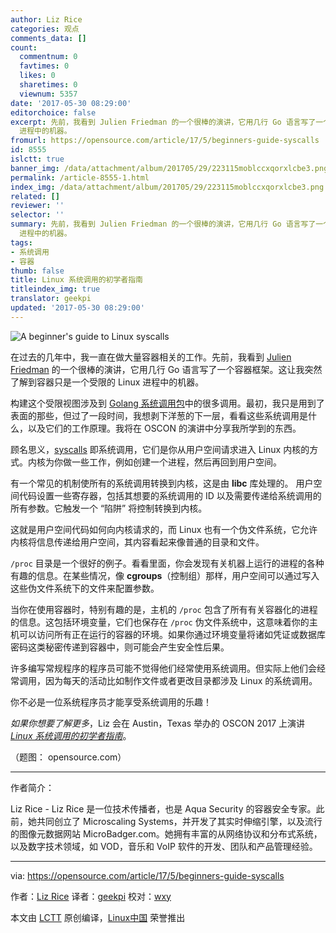 ```yaml
---
author: Liz Rice
categories: 观点
comments_data: []
count:
  commentnum: 0
  favtimes: 0
  likes: 0
  sharetimes: 0
  viewnum: 5357
date: '2017-05-30 08:29:00'
editorchoice: false
excerpt: 先前，我看到 Julien Friedman 的一个很棒的演讲，它用几行 Go 语言写了一个容器框架。这让我突然了解到容器只是一个受限的 Linux
  进程中的机器。
fromurl: https://opensource.com/article/17/5/beginners-guide-syscalls
id: 8555
islctt: true
banner_img: /data/attachment/album/201705/29/223115moblccxqorxlcbe3.png
permalink: /article-8555-1.html
index_img: /data/attachment/album/201705/29/223115moblccxqorxlcbe3.png.thumb.jpg
related: []
reviewer: ''
selector: ''
summary: 先前，我看到 Julien Friedman 的一个很棒的演讲，它用几行 Go 语言写了一个容器框架。这让我突然了解到容器只是一个受限的 Linux
  进程中的机器。
tags:
- 系统调用
- 容器
thumb: false
title: Linux 系统调用的初学者指南
titleindex_img: true
translator: geekpi
updated: '2017-05-30 08:29:00'
---
```


![A beginner's guide to Linux syscalls](/data/attachment/album/201705/29/223115moblccxqorxlcbe3.png "A beginner's guide to Linux syscalls")


在过去的几年中，我一直在做大量容器相关的工作。先前，我看到 [Julien Friedman](https://twitter.com/doctor_julz) 的一个很棒的演讲，它用几行 Go 语言写了一个容器框架。这让我突然了解到容器只是一个受限的 Linux 进程中的机器。


构建这个受限视图涉及到 [Golang 系统调用包](https://golang.org/pkg/syscall/)中的很多调用。最初，我只是用到了表面的那些，但过了一段时间，我想剥下洋葱的下一层，看看这些系统调用是什么，以及它们的工作原理。我将在 OSCON 的演讲中分享我所学到的东西。


顾名思义，[syscalls](http://man7.org/linux/man-pages/man2/syscalls.2.html) 即系统调用，它们是你从用户空间请求进入 Linux 内核的方式。内核为你做一些工作，例如创建一个进程，然后再回到用户空间。


有一个常见的机制使所有的系统调用转换到内核，这是由 **libc** 库处理的。 用户空间代码设置一些寄存器，包括其想要的系统调用的 ID 以及需要传递给系统调用的所有参数。它触发一个 “陷阱” 将控制转换到内核。


这就是用户空间代码如何向内核请求的，而 Linux 也有一个伪文件系统，它允许内核将信息传递给用户空间，其内容看起来像普通的目录和文件。


`/proc` 目录是一个很好的例子。看看里面，你会发现有关机器上运行的进程的各种有趣的信息。在某些情况，像 **cgroups**（控制组）那样，用户空间可以通过写入这些伪文件系统下的文件来配置参数。


当你在使用容器时，特别有趣的是，主机的 `/proc` 包含了所有有关容器化的进程的信息。这包括环境变量，它们也保存在 `/proc` 伪文件系统中，这意味着你的主机可以访问所有正在运行的容器的环境。如果你通过环境变量将诸如凭证或数据库密码这类秘密传递到容器中，则可能会产生安全性后果。


许多编写常规程序的程序员可能不觉得他们经常使用系统调用。但实际上他们会经常调用，因为每天的活动比如制作文件或者更改目录都涉及 Linux 的系统调用。


你不必是一位系统程序员才能享受系统调用的乐趣！


*如果你想要了解更多*，Liz 会在 Austin，Texas 举办的 OSCON 2017 上演讲 [*Linux 系统调用的初学者指南*](https://conferences.oreilly.com/oscon/oscon-tx/public/schedule/detail/56840)。


（题图： opensource.com）




---


作者简介：


Liz Rice - Liz Rice 是一位技术传播者，也是 Aqua Security 的容器安全专家。此前，她共同创立了 Microscaling Systems，并开发了其实时伸缩引擎，以及流行的图像元数据网站 MicroBadger.com。她拥有丰富的从网络协议和分布式系统，以及数字技术领域，如 VOD，音乐和 VoIP 软件的开发、团队和产品管理经验。




---


via: <https://opensource.com/article/17/5/beginners-guide-syscalls>


作者：[Liz Rice](https://opensource.com/users/lizrice) 译者：[geekpi](https://github.com/geekpi) 校对：[wxy](https://github.com/wxy)


本文由 [LCTT](https://github.com/LCTT/TranslateProject) 原创编译，[Linux中国](https://linux.cn/) 荣誉推出